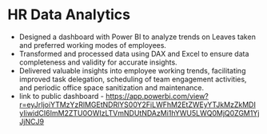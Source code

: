 # HR Data Analytics
-	Designed a dashboard with Power BI to analyze trends on Leaves taken and preferred working modes of employees.
-	Transformed and processed data using DAX and Excel to ensure data completeness and validity for accurate insights.
-	Delivered valuable insights into employee working trends, facilitating improved task delegation, scheduling of team engagement activities, and periodic office space sanitization and maintenance.
- link to public dashboard - https://app.powerbi.com/view?r=eyJrIjoiYTMzYzRlMGEtNDRlYS00Y2FiLWFhM2EtZWEyYTJkMzZkMDIyIiwidCI6ImM2ZTU0OWIzLTVmNDUtNDAzMi1hYWU5LWQ0MjQ0ZGM1YjJjNCJ9
